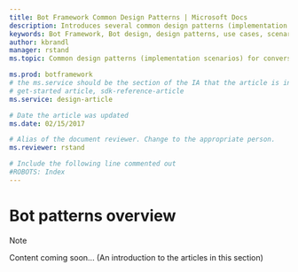 ```yaml
---
title: Bot Framework Common Design Patterns | Microsoft Docs
description: Introduces several common design patterns (implementation scenarios) for conversational applications.
keywords: Bot Framework, Bot design, design patterns, use cases, scenarios
author: kbrandl
manager: rstand
ms.topic: Common design patterns (implementation scenarios) for conversational applications

ms.prod: botframework
# the ms.service should be the section of the IA that the article is in, with the suffix -article. Some examples:
# get-started article, sdk-reference-article
ms.service: design-article

# Date the article was updated
ms.date: 02/15/2017

# Alias of the document reviewer. Change to the appropriate person.
ms.reviewer: rstand

# Include the following line commented out
#ROBOTS: Index
---
```

# Bot patterns overview

> [!NOTE]
> Content coming soon...
> (An introduction to the articles in this section)